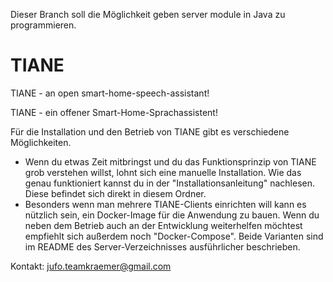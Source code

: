 Dieser Branch soll die Möglichkeit geben server module in Java zu programmieren.

# TIANE
TIANE - an open smart-home-speech-assistant!

TIANE - ein offener Smart-Home-Sprachassistent!


Für die Installation und den Betrieb von TIANE gibt es verschiedene Möglichkeiten.
- Wenn du etwas Zeit mitbringst und du das Funktionsprinzip von TIANE grob verstehen willst, lohnt sich eine manuelle Installation. Wie das genau funktioniert kannst du in der "Installationsanleitung" nachlesen. Diese befindet sich direkt in diesem Ordner.
- Besonders wenn man mehrere TIANE-Clients einrichten will kann es nützlich sein, ein Docker-Image für die Anwendung zu bauen. Wenn du neben dem Betrieb auch an der Entwicklung weiterhelfen möchtest empfiehlt sich außerdem noch "Docker-Compose". Beide Varianten sind im README des Server-Verzeichnisses ausführlicher beschrieben.

Kontakt: jufo.teamkraemer@gmail.com
